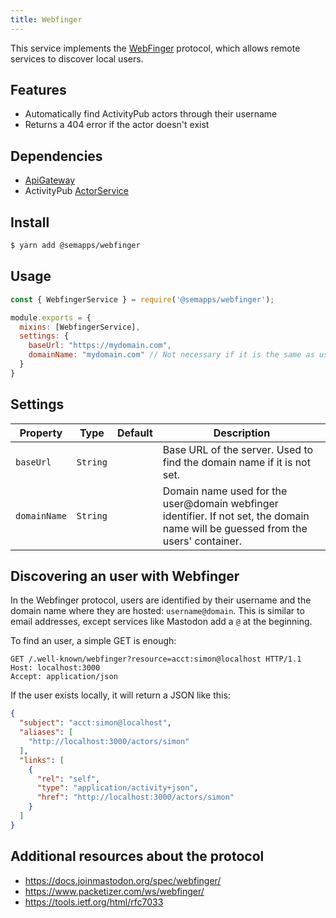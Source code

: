 ```yaml
---
title: Webfinger
---
```


This service implements the [WebFinger](https://en.wikipedia.org/wiki/WebFinger) protocol, which allows remote services to discover local users.

## Features

- Automatically find ActivityPub actors through their username
- Returns a 404 error if the actor doesn't exist

## Dependencies

- [ApiGateway](https://moleculer.services/docs/0.14/moleculer-web.html)
- ActivityPub [ActorService](activitypub/index.md)

## Install

```bash
$ yarn add @semapps/webfinger
```

## Usage

```js
const { WebfingerService } = require('@semapps/webfinger');

module.exports = {
  mixins: [WebfingerService],
  settings: {
    baseUrl: "https://mydomain.com",
    domainName: "mydomain.com" // Not necessary if it is the same as usersContainer
  }
}
```

## Settings

| Property | Type | Default | Description |
| -------- | ---- | ------- | ----------- |
| `baseUrl` | `String` |  | Base URL of the server. Used to find the domain name if it is not set.
| `domainName` | `String` |  | Domain name used for the user@domain webfinger identifier. If not set, the domain name will be guessed from the users' container.


## Discovering an user with Webfinger

In the Webfinger protocol, users are identified by their username and the domain name where they are hosted: `username@domain`. This is similar to email addresses, except services like Mastodon add a `@` at the beginning.

To find an user, a simple GET is enough:

```
GET /.well-known/webfinger?resource=acct:simon@localhost HTTP/1.1
Host: localhost:3000
Accept: application/json
```

If the user exists locally, it will return a JSON like this:

```json
{
  "subject": "acct:simon@localhost",
  "aliases": [
    "http://localhost:3000/actors/simon"
  ],
  "links": [
    {
      "rel": "self",
      "type": "application/activity+json",
      "href": "http://localhost:3000/actors/simon"
    }
  ]
}
```

## Additional resources about the protocol

- https://docs.joinmastodon.org/spec/webfinger/
- https://www.packetizer.com/ws/webfinger/
- https://tools.ietf.org/html/rfc7033
